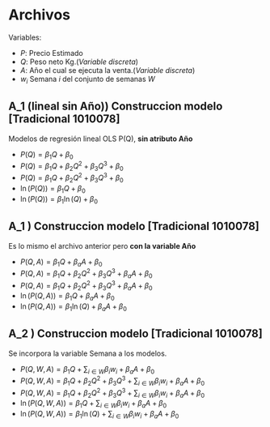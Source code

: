 # Archivos

Variables:

- $P:$ Precio Estimado
- $Q:$ Peso neto Kg.(_Variable discreta_)
- $A:$ Año el cual se ejecuta la venta.(_Variable discreta_)
- $w_i$ Semana $i$ del conjunto de semanas $W$

## A_1 (lineal sin Año)) Construccion modelo [Tradicional 1010078]

Modelos de regresión lineal OLS P(Q), __sin atributo Año__

- $P(Q)=\beta_1Q +\beta_0$
- $P(Q)=\beta_1Q +\beta_2 Q^2 + \beta_3Q^3  +\beta_0$
- $P(Q)=\beta_1Q +\beta_2 Q^2 + \beta_3Q^3 +\beta_0$
- $\ln(P(Q))=\beta_1Q  +\beta_0$
- $\ln(P(Q))=\beta_1\ln(Q)  +\beta_0$

## A_1 ) Construccion modelo [Tradicional 1010078]
  
  Es lo mismo el archivo anterior pero __con la variable Año__

- $P(Q,A)=\beta_1Q +\beta_a A  +\beta_0$
- $P(Q,A)=\beta_1Q +\beta_2 Q^2 + \beta_3Q^3 +\beta_a A +\beta_0$
- $P(Q,A)=\beta_1Q +\beta_2 Q^2 + \beta_3Q^3 +\beta_a A +\beta_0$
- $\ln(P(Q,A))=\beta_1Q +\beta_a A +\beta_0$
- $\ln(P(Q,A))=\beta_1\ln(Q) +\beta_a A +\beta_0$ 

## A_2 ) Construccion modelo [Tradicional 1010078]
  
  Se incorpora la variable Semana a los modelos.

- $P(Q,W,A)=\beta_1Q +\sum_{i\in W}\beta_iw_i +\beta_a A +\beta_0$
- $P(Q,W,A)=\beta_1Q +\beta_2 Q^2 + \beta_3Q^3 +\sum_{i\in W}\beta_iw_i +\beta_a A +\beta_0$
- $P(Q,W,A)=\beta_1Q +\beta_2 Q^2 + \beta_3Q^3 +\sum_{i\in W}\beta_iw_i +\beta_a A +\beta_0$
- $\ln(P(Q,W,A))=\beta_1Q +\sum_{i\in W}\beta_iw_i +\beta_a A +\beta_0$
- $\ln(P(Q,W,A))=\beta_1\ln(Q) +\sum_{i\in W}\beta_iw_i  +\beta_a A +\beta_0$
  